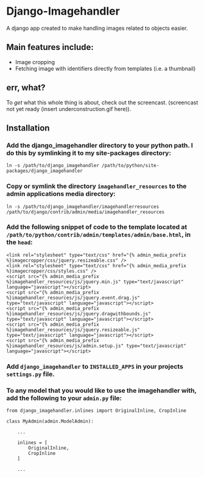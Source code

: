 
# Django-Imagehandler

A django app created to make handling images related to objects easier.


## Main features include:

* Image cropping
* Fetching image with identifiers directly from templates (i.e. a thumbnail)


## err, what?

To *get* what this whole thing is about, check out the screencast. (screencast not yet ready (insert underconstruction.gif here)).


## Installation

### Add the django_imagehandler directory to your python path. I do this by symlinking it to my site-packages directory:

    ln -s /path/to/django_imagehandler /path/to/python/site-packages/django_imagehandler


### Copy or symlink the directory `imagehandler_resources` to the admin applications media directory:

	ln -s /path/to/django_imagehandler/imagehandlerresources /path/to/django/contrib/admin/media/imagehandler_resources


### Add the following snippet of code to the template located at `/path/to/python/contrib/admin/templates/admin/base.html`, in the `head`:

    <link rel="stylesheet" type="text/css" href="{% admin_media_prefix %}imagecropper/css/jquery.resizeable.css" />
	<link rel="stylesheet" type="text/css" href="{% admin_media_prefix %}imagecropper/css/styles.css" />
	<script src="{% admin_media_prefix %}imagehandler_resources/js/jquery.min.js" type="text/javascript" language="javascript"></script>
	<script src="{% admin_media_prefix %}imagehandler_resources/js/jquery.event.drag.js" type="text/javascript" language="javascript"></script>
	<script src="{% admin_media_prefix %}imagehandler_resources/js/jquery.dragwithbounds.js" type="text/javascript" language="javascript"></script>
	<script src="{% admin_media_prefix %}imagehandler_resources/js/jquery.resizeable.js" type="text/javascript" language="javascript"></script>
	<script src="{% admin_media_prefix %}imagehandler_resources/js/admin.setup.js" type="text/javascript" language="javascript"></script>


### Add `django_imagehandler` to `INSTALLED_APPS` in your projects `settings.py` file.


### To any model that you would like to use the imagehandler with, add the following to your `admin.py` file:

    from django_imagehandler.inlines import OriginalInline, CropInline

    class MyAdmin(admin.ModelAdmin):

		...
		
		inlines = [
			OriginalInline,
			CropInline
		]
		
		...
